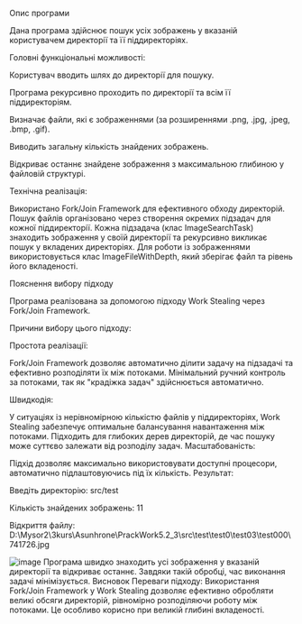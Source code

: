 Опис програми

Дана програма здійснює пошук усіх зображень у вказаній користувачем директорії та її піддиректоріях.

Головні функціональні можливості:

Користувач вводить шлях до директорії для пошуку.

Програма рекурсивно проходить по директорії та всім її піддиректоріям.

Визначає файли, які є зображеннями (за розширеннями .png, .jpg, .jpeg, .bmp, .gif).

Виводить загальну кількість знайдених зображень.

Відкриває останнє знайдене зображення з максимальною глибиною у файловій структурі.

Технічна реалізація:

Використано Fork/Join Framework для ефективного обходу директорій.
Пошук файлів організовано через створення окремих підзадач для кожної піддиректорії.
Кожна підзадача (клас ImageSearchTask) знаходить зображення у своїй директорії та рекурсивно викликає пошук у вкладених директоріях.
Для роботи із зображеннями використовується клас ImageFileWithDepth, який зберігає файл та рівень його вкладеності.

Пояснення вибору підходу

Програма реалізована за допомогою підходу Work Stealing через Fork/Join Framework.

Причини вибору цього підходу:

Простота реалізації:

Fork/Join Framework дозволяє автоматично ділити задачу на підзадачі та ефективно розподіляти їх між потоками.
Мінімальний ручний контроль за потоками, так як "крадіжка задач" здійснюється автоматично.

Швидкодія:

У ситуаціях із нерівномірною кількістю файлів у піддиректоріях, Work Stealing забезпечує оптимальне балансування навантаження між потоками.
Підходить для глибоких дерев директорій, де час пошуку може суттєво залежати від розподілу задач.
Масштабованість:

Підхід дозволяє максимально використовувати доступні процесори, автоматично підлаштовуючись під їх кількість.
Результат:

Введіть директорію: src/test

Кількість знайдених зображень: 11

Відкриття файлу: D:\Mysor2\3kurs\Asunhrone\PrackWork5.2_3\src\test\test0\test03\test000\741726.jpg

![image](https://github.com/user-attachments/assets/52cdf106-bdf3-4371-9039-fc07093ea8a3)
Програма швидко знаходить усі зображення у вказаній директорії та відкриває останнє. Завдяки такій обробці, час виконання задачі мінімізується.
Висновок
Переваги підходу: Використання Fork/Join Framework у Work Stealing дозволяє ефективно обробляти великі обсяги директорій, рівномірно розподіляючи роботу між потоками. Це особливо корисно при великій глибині вкладеності.


